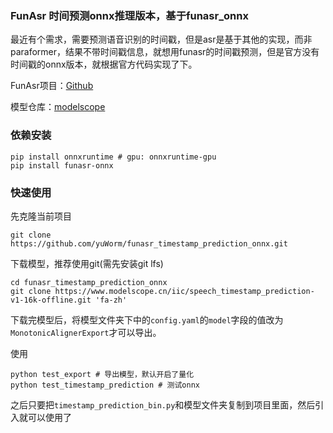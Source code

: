 ### FunAsr 时间预测onnx推理版本，基于funasr_onnx

最近有个需求，需要预测语音识别的时间戳，但是asr是基于其他的实现，而非paraformer，结果不带时间戳信息，就想用funasr的时间戳预测，但是官方没有时间戳的onnx版本，就根据官方代码实现了下。

FunAsr项目：[Github](https://github.com/modelscope/FunASR.git)

模型仓库：[modelscope](https://modelscope.cn/models/iic/speech_timestamp_prediction-v1-16k-offline)

### 依赖安装
```shell
pip install onnxruntime # gpu: onnxruntime-gpu
pip install funasr-onnx
```

### 快速使用
先克隆当前项目
```shell
git clone https://github.com/yuWorm/funasr_timestamp_prediction_onnx.git
```

下载模型，推荐使用git(需先安装git lfs)
```shell
cd funasr_timestamp_prediction_onnx
git clone https://www.modelscope.cn/iic/speech_timestamp_prediction-v1-16k-offline.git 'fa-zh'
```
下载完模型后，将模型文件夹下中的`config.yaml`的`model`字段的值改为`MonotonicAlignerExport`才可以导出。

使用
```shell
python test_export # 导出模型，默认开启了量化
python test_timestamp_prediction # 测试onnx
```
之后只要把`timestamp_prediction_bin.py`和模型文件夹复制到项目里面，然后引入就可以使用了
